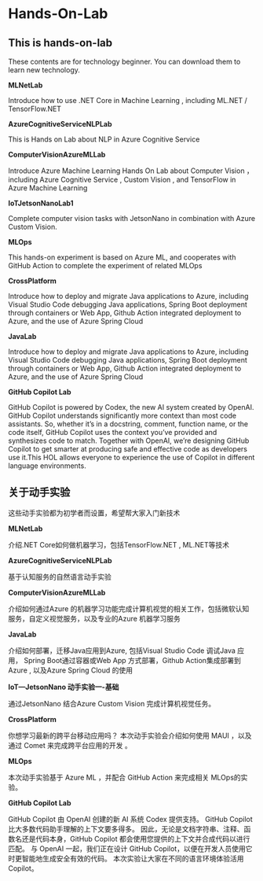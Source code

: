 # **Hands-On-Lab** #

## **This is hands-on-lab** ##

These contents are for  technology beginner. You can download them to learn new technology.

**MLNetLab**

Introduce how to use .NET Core in Machine Learning , including ML.NET / TensorFlow.NET


**AzureCognitiveServiceNLPLab**

This is Hands on Lab about NLP in Azure Cognitive Service

**ComputerVisionAzureMLLab**

Introduce Azure Machine Learning Hands On Lab about Computer Vision ，including Azure Cognitive Service , Custom Vision , and TensorFlow in Azure Machine Learning


**IoTJetsonNanoLab1**

Complete computer vision tasks with JetsonNano in combination with Azure Custom Vision.


**MLOps**

This hands-on experiment is based on Azure ML, and cooperates with GitHub Action to complete the experiment of related MLOps


**CrossPlatform**

Introduce how to deploy and migrate Java applications to Azure, including Visual Studio Code debugging Java applications, Spring Boot deployment through containers or Web App, Github Action integrated deployment to Azure, and the use of Azure Spring Cloud



**JavaLab**

Introduce how to deploy and migrate Java applications to Azure, including Visual Studio Code debugging Java applications, Spring Boot deployment through containers or Web App, Github Action integrated deployment to Azure, and the use of Azure Spring Cloud



**GitHub Copilot Lab**

GitHub Copilot is powered by Codex, the new AI system created by OpenAI. GitHub Copilot understands significantly more context than most code assistants. So, whether it’s in a docstring, comment, function name, or the code itself, GitHub Copilot uses the context you’ve provided and synthesizes code to match. Together with OpenAI, we’re designing GitHub Copilot to get smarter at producing safe and effective code as developers use it.This HOL allows everyone to experience the use of Copilot in different language environments.


## **关于动手实验** ##

这些动手实验都为初学者而设置，希望帮大家入门新技术

**MLNetLab**

介绍.NET Core如何做机器学习，包括TensorFlow.NET , ML.NET等技术

**AzureCognitiveServiceNLPLab**

基于认知服务的自然语言动手实验


**ComputerVisionAzureMLLab**

介绍如何通过Azure 的机器学习功能完成计算机视觉的相关工作，包括微软认知服务，自定义视觉服务，以及专业的Azure 机器学习服务


**JavaLab**

介绍如何部署，迁移Java应用到Azure, 包括Visual Studio Code 调试Java 应用， Spring Boot通过容器或Web App 方式部署，Github Action集成部署到Azure , 以及Azure Spring Cloud 的使用


**IoT—JetsonNano 动手实验一-基础**

通过JetsonNano 结合Azure Custom Vision 完成计算机视觉任务。


**CrossPlatform**

你想学习最新的跨平台移动应用吗？ 本次动手实验会介绍如何使用 MAUI ，以及通过 Comet 来完成跨平台应用的开发 。


**MLOps**

本次动手实验基于 Azure ML  ，并配合 GitHub Action 来完成相关 MLOps的实验。



**GitHub Copilot Lab**

GitHub Copilot 由 OpenAI 创建的新 AI 系统 Codex 提供支持。 GitHub Copilot 比大多数代码助手理解的上下文要多得多。 因此，无论是文档字符串、注释、函数名还是代码本身，GitHub Copilot 都会使用您提供的上下文并合成代码以进行匹配。 与 OpenAI 一起，我们正在设计 GitHub Copilot，以便在开发人员使用它时更智能地生成安全有效的代码。 本次实验让大家在不同的语言环境体验活用 Copilot。
